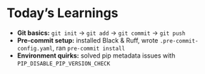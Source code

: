 # Today’s Learnings

- **Git basics:** `git init` → `git add` → `git commit` → `git push`  
- **Pre-commit setup:** installed Black & Ruff, wrote `.pre-commit-config.yaml`, ran `pre-commit install`  
- **Environment quirks:** solved pip metadata issues with `PIP_DISABLE_PIP_VERSION_CHECK`
